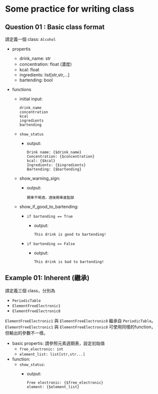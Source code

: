 # Some practice for writing class
## Question 01 : Basic class format

請定義一個 class: `Alcohol`

- propertis
  - drink_name: str
  - concentration: float (濃度)
  - kcal: float
  - ingredients: list[str,str,...]
  - bartending: bool

- functions
  - initial input:

        drink_name
        concentration
        kcal
        ingredients
        bartending

  - `show_status`
    - output:
  
          Drink name: {$drink_name}
          Concentration: {$concentration}
          kcal: {$kcal}
          Ingredients: {$ingredients}
          Bartending: {$bartending}
  
  - show_warning_sign:
    - output:

          開車不喝酒，酒後開車進監獄
  - show_if_good_to_bartending:
    - `if bartending == True`
      - output:

            This drink is good to bartending!
    - `if bartending == False`
      - output:

            This drink is bad to bartending!

## Example 01: Inherent (繼承)
請定義三個 class，分別為
- `PeriodicTable`
- `ElementFreeElectronic1`
- `ElementFreeElectronic8`

`ElementFreeElectronic1` 與 `ElementFreeElectronic8` 繼承自 `PeriodicTable`。
`ElementFreeElectronic1` 與 `ElementFreeElectronic8` 可使用同樣的function，但輸出的參數不一樣。

- basic propertis: 請參照元素週期表，設定初始值
  - `free_electronic: int`
  - `element_list: list[str,str...]`
- function:
  - `show_status`:
    - output:

          Free electronic: {$free_electronic}
          element: {$element_list}
